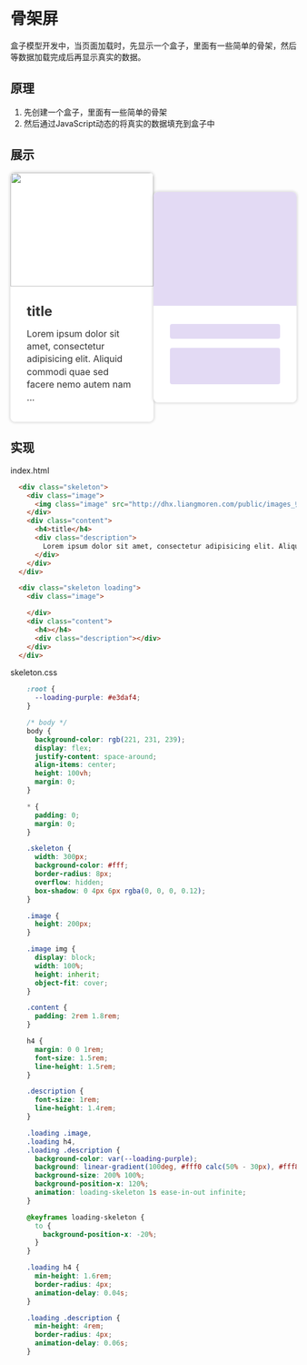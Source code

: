 # 骨架屏

盒子模型开发中，当页面加载时，先显示一个盒子，里面有一些简单的骨架，然后等数据加载完成后再显示真实的数据。

## 原理

1. 先创建一个盒子，里面有一些简单的骨架
2. 然后通过JavaScript动态的将真实的数据填充到盒子中

## 展示

<div class="skeleton-display" style="display: flex; justify-content: space-around; align-items: center">
  <div class="skeleton">
    <div class="image">
      <img class="image" src="http://dhx.liangmoren.com/public/images_归终_01.jpg" alt="">
    </div>
    <div class="content">
      <h4>title</h4>
      <div class="description">
        Lorem ipsum dolor sit amet, consectetur adipisicing elit. Aliquid commodi quae sed facere nemo autem nam ...
      </div>
    </div>
  </div>
  <div class="skeleton loading">
    <div class="image"></div>
    <div class="content">
      <h4></h4>
      <div class="description"></div>
    </div>
  </div>
</div>

<style lang="scss">
  .skeleton-display {
    color: #333;
    --loading-purple: #e3daf4;
    .skeleton {
      width: 300px;
      background-color: #fff;
      border-radius: 8px;
      overflow: hidden;
      box-shadow: 0 0 4px 2px rgba(0, 0, 0, 0.12);
    }
    .image {
      height: 200px;
    }
    .image img {
      display: block;
      width: 100%;
      height: inherit;
      object-fit: cover;
    }
    .content {
      padding: 2rem 1.8rem;
    }
    h4 {
      margin: 0 0 1rem;
      font-size: 1.5rem;
      line-height: 1.5rem;
    }
    .description {
      font-size: 1rem;
      line-height: 1.4rem;
    }
    .loading .image,
    .loading h4,
    .loading .description {
      background-color: var(--loading-purple);
      background: linear-gradient(100deg, #fff0 calc(50% - 30px), #fff8 50%, #fff0 calc(50% + 30px)) var(--loading-purple);
      background-size: 200% 100%;
      background-position-x: 120%;
      animation: loading-skeleton 1s ease-in-out infinite;
    }
    @keyframes loading-skeleton {
      to {
        background-position-x: -20%;
      }
    }
    .loading h4 {
      min-height: 1.6rem;
      border-radius: 4px;
      animation-delay: 0.04s;
    }
    .loading .description {
      min-height: 4rem;
      border-radius: 4px;
      animation-delay: 0.06s;
    }
  }
</style>

## 实现

index.html

```html
  <div class="skeleton">
    <div class="image">
      <img class="image" src="http://dhx.liangmoren.com/public/images_归终_01.jpg" alt="">
    </div>
    <div class="content">
      <h4>title</h4>
      <div class="description">
        Lorem ipsum dolor sit amet, consectetur adipisicing elit. Aliquid commodi quae sed facere nemo autem nam ...
      </div>
    </div>
  </div>

  <div class="skeleton loading">
    <div class="image">

    </div>
    <div class="content">
      <h4></h4>
      <div class="description"></div>
    </div>
  </div>
```

skeleton.css

```css
    :root {
      --loading-purple: #e3daf4;
    }

    /* body */
    body {
      background-color: rgb(221, 231, 239);
      display: flex;
      justify-content: space-around;
      align-items: center;
      height: 100vh;
      margin: 0;
    }

    * {
      padding: 0;
      margin: 0;
    }

    .skeleton {
      width: 300px;
      background-color: #fff;
      border-radius: 8px;
      overflow: hidden;
      box-shadow: 0 4px 6px rgba(0, 0, 0, 0.12);
    }

    .image {
      height: 200px;
    }

    .image img {
      display: block;
      width: 100%;
      height: inherit;
      object-fit: cover;
    }

    .content {
      padding: 2rem 1.8rem;
    }

    h4 {
      margin: 0 0 1rem;
      font-size: 1.5rem;
      line-height: 1.5rem;
    }

    .description {
      font-size: 1rem;
      line-height: 1.4rem;
    }

    .loading .image,
    .loading h4,
    .loading .description {
      background-color: var(--loading-purple);
      background: linear-gradient(100deg, #fff0 calc(50% - 30px), #fff8 50%, #fff0 calc(50% + 30px)) var(--loading-purple);
      background-size: 200% 100%;
      background-position-x: 120%;
      animation: loading-skeleton 1s ease-in-out infinite;
    }

    @keyframes loading-skeleton {
      to {
        background-position-x: -20%;
      }
    }

    .loading h4 {
      min-height: 1.6rem;
      border-radius: 4px;
      animation-delay: 0.04s;
    }

    .loading .description {
      min-height: 4rem;
      border-radius: 4px;
      animation-delay: 0.06s;
    }
```